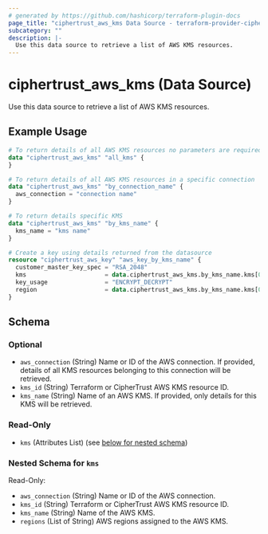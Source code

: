 ```yaml
---
# generated by https://github.com/hashicorp/terraform-plugin-docs
page_title: "ciphertrust_aws_kms Data Source - terraform-provider-ciphertrust"
subcategory: ""
description: |-
  Use this data source to retrieve a list of AWS KMS resources.
---
```


# ciphertrust_aws_kms (Data Source)

Use this data source to retrieve a list of AWS KMS resources.

## Example Usage

```terraform
# To return details of all AWS KMS resources no parameters are required
data "ciphertrust_aws_kms" "all_kms" {
}

# To return details of all AWS KMS resources in a specific connection
data "ciphertrust_aws_kms" "by_connection_name" {
  aws_connection = "connection name"
}

# To return details specific KMS
data "ciphertrust_aws_kms" "by_kms_name" {
  kms_name = "kms name"
}

# Create a key using details returned from the datasource
resource "ciphertrust_aws_key" "aws_key_by_kms_name" {
  customer_master_key_spec = "RSA_2048"
  kms                      = data.ciphertrust_aws_kms.by_kms_name.kms[0].kms_id
  key_usage                = "ENCRYPT_DECRYPT"
  region                   = data.ciphertrust_aws_kms.by_kms_name.kms[0].regions[0]
}
```

<!-- schema generated by tfplugindocs -->
## Schema

### Optional

- `aws_connection` (String) Name or ID of the AWS connection. If provided, details of all KMS resources belonging to this connection will be retrieved.
- `kms_id` (String) Terraform or CipherTrust AWS KMS resource ID.
- `kms_name` (String) Name of an AWS KMS. If provided, only details for this KMS will be retrieved.

### Read-Only

- `kms` (Attributes List) (see [below for nested schema](#nestedatt--kms))

<a id="nestedatt--kms"></a>
### Nested Schema for `kms`

Read-Only:

- `aws_connection` (String) Name or ID of the AWS connection.
- `kms_id` (String) Terraform or CipherTrust AWS KMS resource ID.
- `kms_name` (String) Name of the AWS KMS.
- `regions` (List of String) AWS regions assigned to the AWS KMS.


